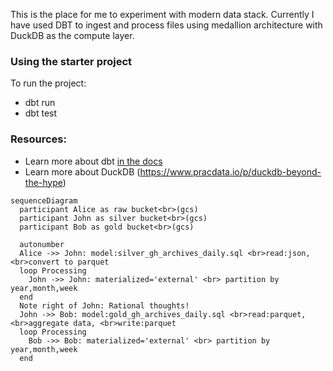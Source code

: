 This is the place for me to experiment with modern data stack. 
Currently I have used DBT to ingest and process files using medallion architecture with DuckDB as the compute layer.

### Using the starter project
To run the project:
- dbt run
- dbt test

### Resources:
- Learn more about dbt [in the docs](https://docs.getdbt.com/docs/introduction)
- Learn more about DuckDB (https://www.pracdata.io/p/duckdb-beyond-the-hype)

```mermaid
sequenceDiagram
  participant Alice as raw bucket<br>(gcs)
  participant John as silver bucket<br>(gcs)
  participant Bob as gold bucket<br>(gcs)

  autonumber
  Alice ->> John: model:silver_gh_archives_daily.sql <br>read:json, <br>convert to parquet
  loop Processing
    John ->> John: materialized='external' <br> partition by year,month,week
  end
  Note right of John: Rational thoughts!
  John ->> Bob: model:gold_gh_archives_daily.sql <br>read:parquet, <br>aggregate data, <br>write:parquet
  loop Processing
    Bob ->> Bob: materialized='external' <br> partition by year,month,week
  end  
```
